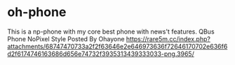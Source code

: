 # oh-phone
This is a np-phone with my core best phone with news't features.
QBus Phone NoPixel Style Posted By Ohayone
https://rare5m.cc/index.php?attachments/68747470733a2f2f63646e2e646973636f72646170702e636f6d2f6174746163686d656e74732f3935313439333033-png.3965/
